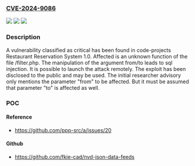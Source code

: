 ### [CVE-2024-9086](https://cve.mitre.org/cgi-bin/cvename.cgi?name=CVE-2024-9086)
![](https://img.shields.io/static/v1?label=Product&message=Restaurant%20Reservation%20System&color=blue)
![](https://img.shields.io/static/v1?label=Version&message=%3D%201.0%20&color=brighgreen)
![](https://img.shields.io/static/v1?label=Vulnerability&message=SQL%20Injection&color=brighgreen)

### Description

A vulnerability classified as critical has been found in code-projects Restaurant Reservation System 1.0. Affected is an unknown function of the file /filter.php. The manipulation of the argument from/to leads to sql injection. It is possible to launch the attack remotely. The exploit has been disclosed to the public and may be used. The initial researcher advisory only mentions the parameter "from" to be affected. But it must be assumed that parameter "to" is affected as well.

### POC

#### Reference
- https://github.com/ppp-src/a/issues/20

#### Github
- https://github.com/fkie-cad/nvd-json-data-feeds

